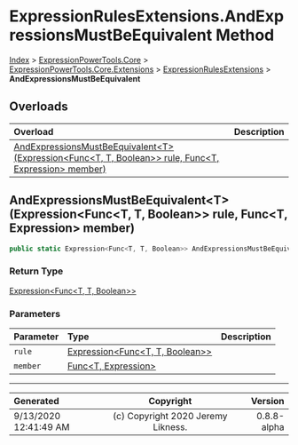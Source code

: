 ﻿# ExpressionRulesExtensions.AndExpressionsMustBeEquivalent Method

[Index](../index.md) > [ExpressionPowerTools.Core](ExpressionPowerTools.Core.a.md) > [ExpressionPowerTools.Core.Extensions](ExpressionPowerTools.Core.Extensions.n.md) > [ExpressionRulesExtensions](ExpressionPowerTools.Core.Extensions.ExpressionRulesExtensions.cs.md) > **AndExpressionsMustBeEquivalent**



## Overloads

| Overload | Description |
| :-- | :-- |
| [AndExpressionsMustBeEquivalent&lt;T>(Expression&lt;Func&lt;T, T, Boolean>> rule, Func&lt;T, Expression> member)](#andexpressionsmustbeequivalenttexpressionfunct-t-boolean-rule-funct-expression-member) |  |
## AndExpressionsMustBeEquivalent&lt;T>(Expression&lt;Func&lt;T, T, Boolean>> rule, Func&lt;T, Expression> member)



```csharp
public static Expression<Func<T, T, Boolean>> AndExpressionsMustBeEquivalent<T>(Expression<Func<T, T, Boolean>> rule, Func<T, Expression> member)
```

### Return Type

 [Expression&lt;Func&lt;T, T, Boolean>>](https://docs.microsoft.com/dotnet/api/system.linq.expressions.expression-1) 

### Parameters

| Parameter | Type | Description |
| :-- | :-- | :-- |
| `rule` | [Expression&lt;Func&lt;T, T, Boolean>>](https://docs.microsoft.com/dotnet/api/system.linq.expressions.expression-1) |  |
| `member` | [Func&lt;T, Expression>](https://docs.microsoft.com/dotnet/api/system.func-2) |  |



---

| Generated | Copyright | Version |
| :-- | :-: | --: |
| 9/13/2020 12:41:49 AM | (c) Copyright 2020 Jeremy Likness. | 0.8.8-alpha |
